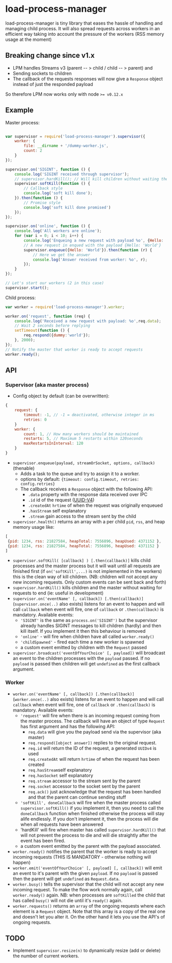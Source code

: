 # load-process-manager

load-process-manager is tiny library that eases the hassle of handling and managing child process. It will also spread
requests across workers in an efficient way taking into account the pressure of the workers (RSS memory usage at the moment)

## Breaking change since v1.x
 * LPM handles Streams v3 (parent -- > child / child -- > parent) and
 * Sending sockets to children
 * The callback of the requests responses will now give a `Response` object instead of just the responded payload

So therefore LPM now works only with node `>= v0.12.x`

## Example

Master process:
```js

var supervisor = require('load-process-manager').supervisor({
    worker: {
        file: __dirname + '/dummy-worker.js',
        count: 2
    }
});

supervisor.on('SIGINT', function () {
    console.log('SIGINT received through supervisor');
    // supervisor.hardKill(); // Will kill children without waiting them to end their requests
    supervisor.softKill(function () {
        // Callback style
        console.log('soft kill done');
    }).then(function () {
        // Promise style
        console.log('soft kill done promised')
    });
});

supervisor.on('online', function () {
    console.log('All workers are online');
    for (var i = 0; i < 10; i++) {
        console.log('Enqueing a new request with payload %o', {Hello: 'World'});
        // A new request in enqued with the payload {Hello: 'World'}
        supervisor.enqueue({Hello: 'World'}).then(function (r) {
            // Here we get the answer
            console.log('Answer received from worker: %o', r);
        });
    }
});

// Let's start our workers (2 in this case)
supervisor.start();
```

Child process:
```js
var worker = require('load-process-manager').worker;

worker.on('request', function (req) {
    console.log('Received a new request with payload: %o',req.data);
    // Wait 2 seconds before replying
    setTimeout(function () {
        req.respond({dummy:'world'});
    }, 2000);
});
// Notify the master that worker is ready to accept requests
worker.ready();
```

## API
### Supervisor (aka master process)
 * Config object by default (can be overwritten):
```js
{
    request: {
        timeout: -1, // -1 = deactivated, otherwise integer in ms
        retries: 0
    }
    worker: {
        count: 1, // How many workers should be maintained
        restarts: 5, // Maximum 5 restarts within 120seconds
        maxRestartsInInterval: 120
    }
}
```
 * `supervisor.enqueue(payload, streamOrSocket, options, callback)` (thenable)
   * Adds a task to the queue and try to assign it to a worker.
   * options by default: `{timeout: config.timeout, retries: config.retries}`
   * The callback receives a `Response` object with the following API:
     * `.data` property with the response data received over IPC
     * `.id` id of the request ([UUID-V4](https://en.wikipedia.org/wiki/Universally_unique_identifier))
     * `.createdAt` `hrtime` of when the request was originally enqueued
     * `.hasStream` self explanatory
     * `.stream` gain access to the stream sent by the child
 * `supervisor.health()` returns an array with a per child `pid`, `rss`, and heap memory usage like:
```js
[
 {pid: 1234, rss: 21827584, heapTotal: 7556896, heapUsed: 4371152 },
 {pid: 1234, rss: 21827584, heapTotal: 7556896, heapUsed: 4371152 }
]
```
 * `supervisor.softKill( [callback] ) [.then(callback)]` kills child processes and the master process but it will wait until all requests are finished first (if `on('softKill',...)` is not implemented in the workers) this is the clean way of kill children. (NB: children will not accept any new incoming requests. Only custom events can be sent back and forth)
 * `supervisor.hardKill()` kills children and the master without waiting for requests to end (ie: useful in development)
 * `supervisor.on('eventName' [, callback]) [.then(callback)]` (`supervisor.once(..)` also exists) listens for an event to happen and will call `callback` when event will fire, one of `callback` or `.then(callback)` is mandatory. Available events:
   * `'SIGINT'` is the same as `process.on('SIGINT')` but the supervisor already handles SIGINT messages to kill children (hardly) and then kill itself. If you implement it then this behaviour is removed
   * `'online'` - will fire when children have all called `worker.ready()`
   * `'childSpawned'` - fired each time a new worker is spawned
   * a custom event emitted by children with the `Request` passed
 * `supervisor.broadcast('eventOfYourChoice' [, payload])` will broadcast an event to the children processes with the `payload` passed. If no `payload` is passed then children will get `undefined` as the first callback argument.

### Worker
 * `worker.on('eventName' [, callback]) [.then(callback)]` (`worker.once(..)` also exists) listens for an event to happen and will call `callback` when event will fire, one of `callback` or `.then(callback)` is mandatory. Available events:
   * `'request'` will fire when there is an incoming request coming from the master process. The callback will have an object of type `Request` has first argument and has the following API:
     * `req.data` will give you the payload send via the supervisor (aka master)
     * `req.respond([object answer])` replies to the original request.
     * `req.id` will return the ID of the request, a generated `UUIDv4` is used
     * `req.createdAt` will return `hrtime` of when the request has been created
     * `req.hasStream`self explanatory
     * `req.hasSocket` self explanatory
     * `req.stream` accessor to the stream sent by the parent
     * `req.socket` accessor to the socket sent by the parent
     * `req.ack()` just acknowledge that the request has been handled and that the parent can continue sending stuff
    * `'softKill', doneCallback` will fire when the master process called `supervisor.softKill()` if you implement it, then you need to call the `doneCallback` function when finished otherwise the process will stay alife endlessly. If you don't implement it, then the process will die when all requests have been answered
    * 'hardKill' will fire when master has called `supervisor.hardKill()` that will not prevent the process to die and will die straightly after the event has been fired.
    * a custom event emitted by the parent with the payload associated.
  * `worker.ready()` notifies the parent that the worker is ready to accept incoming requests (THIS IS MANDATORY - otherwise nothing will happen)
  * `worker.emit('eventOfYourChoice' [, payload] [, callback])` will emit an event to it's parent with the given `payload`. If no `payload` is passed then the parent will get `undefined` as `Request.data`.
  * `worker.busy()` tells the supervisor that the child will not accept any new incoming request. To make the flow work normally again, call `worker.ready()` again. NB: when processes are `softKilled` the child that has called `busy()` will not die until it's `ready()` again.
  * `worker.requests()` returns an `array` of the ongoing requests where each element is a `Request` object. Note that this array is a copy of the real one and doesn't let you alter it. On the other hand it lets you use the API's of ongoing requests.

## TODO
 * Implement `supervisor.resize(n)` to dynamically resize (add or delete) the number of current workers.